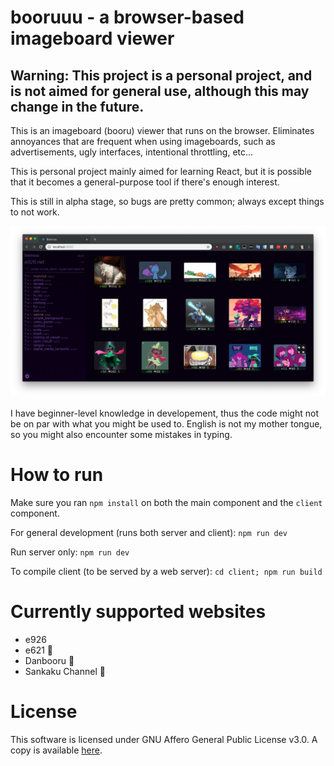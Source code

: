 # booruuu - a browser-based imageboard viewer

## Warning: This project is a personal project, and is not aimed for general use, although this may change in the future.

This is an imageboard (booru) viewer that runs on the browser. Eliminates annoyances that are frequent when using imageboards, such as advertisements, ugly interfaces, intentional throttling, etc...

This is personal project mainly aimed for learning React, but it is possible that it becomes a general-purpose tool if there's enough interest.

This is still in alpha stage, so bugs are pretty common; always except things to not work.

![Screenshot](doc/screenshot.png)

I have beginner-level knowledge in developement, thus the code might not be on par with what you might be used to. English is not my mother tongue, so you might also encounter some mistakes in typing.

# How to run

Make sure you ran `npm install` on both the main component and the `client` component.

For general development (runs both server and client): `npm run dev`

Run server only: `npm run dev`

To compile client (to be served by a web server): `cd client; npm run build`

# Currently supported websites

-   e926
-   e621 🔞
-   Danbooru 🔞
-   Sankaku Channel 🔞

# License

This software is licensed under GNU Affero General Public License v3.0. A copy is available [here](LICENSE).
